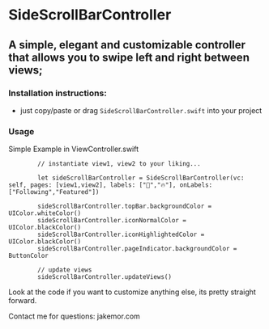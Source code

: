 # SideScrollBarController

## A simple, elegant and customizable controller that allows you to swipe left and right between views;

### Installation instructions:
- just copy/paste or drag `SideScrollBarController.swift` into your project

### Usage
Simple Example in ViewController.swift

```	
		// instantiate view1, view2 to your liking...

		let sideScrollBarController = SideScrollBarController(vc: self, pages: [view1,view2], labels: ["🏃","🔥"], onLabels: ["Following","Featured"])

		sideScrollBarController.topBar.backgroundColor = UIColor.whiteColor()
		sideScrollBarController.iconNormalColor =  UIColor.blackColor()
		sideScrollBarController.iconHighlightedColor = UIColor.blackColor()
		sideScrollBarController.pageIndicator.backgroundColor = ButtonColor

		// update views
		sideScrollBarController.updateViews()
```


Look at the code if you want to customize anything else, its pretty straight forward.

Contact me for questions: jakemor.com